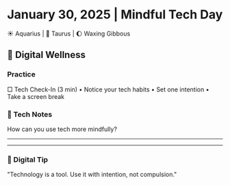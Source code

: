 # January 30, 2025 | Mindful Tech Day
☀️ Aquarius | 🌙 Taurus | 🌔 Waxing Gibbous

## 📱 Digital Wellness

### Practice
□ Tech Check-In (3 min)
  • Notice your tech habits
  • Set one intention
  • Take a screen break

### 📝 Tech Notes
How can you use tech more mindfully?
_______________________
_______________________

### 💫 Digital Tip
"Technology is a tool. Use it with intention, not compulsion." 
